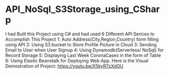 # API_NoSql_S3Storage_using_CSharp
I had Built this Project using C# and had used 6 Different API Serices to Accomplish This Project
1: Auto Address(City,Region,Country) form filling using API
2: Using S3 bucket to Store Profile Picture in Cloud
3: Sending Email to User when User Signup
4: Using Dynamodb(Serverless/ NoSql) for Record Storage
5: Displaying Last Week CoronaCases in the form of Table
6: Using Elastic Beanstalk for Deploying Web App.
Here is the Visual Demostration of Project:
https://youtu.be/X5kyR7zXdGU

